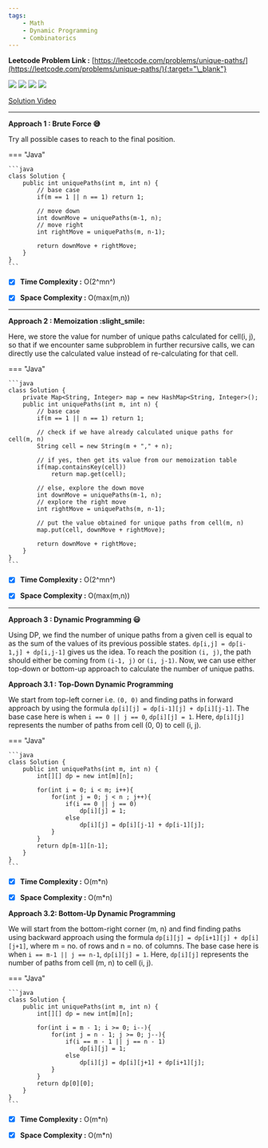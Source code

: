 ```yaml
---
tags:
    - Math
    - Dynamic Programming
    - Combinatorics
---
```


**Leetcode Problem Link :** [https://leetcode.com/problems/unique-paths/](https://leetcode.com/problems/unique-paths/){:target="\_blank"}

<img src="https://img.shields.io/badge/-Medium-3CB43C.svg" />
<img src="https://img.shields.io/badge/-Math-0069ff.svg" />
<img src="https://img.shields.io/badge/-Dynamic Programming-0069ff.svg" />
<img src="https://img.shields.io/badge/-Combinatorics-0069ff.svg" />

[Solution Video]()

<hr>

**Approach 1 : Brute Force :sweat_smile:**

Try all possible cases to reach to the final position.

=== "Java"

    ```java
    class Solution {
        public int uniquePaths(int m, int n) {
            // base case
            if(m == 1 || n == 1) return 1;

            // move down
            int downMove = uniquePaths(m-1, n);
            // move right
            int rightMove = uniquePaths(m, n-1);

            return downMove + rightMove;
        }
    }
    ```

-   [x] **Time Complexity :** O(2^mn^)

-   [x] **Space Complexity :** O(max(m,n))

<hr>

**Approach 2 : Memoization :slight_smile:**

Here, we store the value for number of unique paths calculated for cell(i, j), so that if we encounter same subproblem in further recursive calls, we can directly use the calculated value instead of re-calculating for that cell.

=== "Java"

    ```java
    class Solution {
        private Map<String, Integer> map = new HashMap<String, Integer>();
        public int uniquePaths(int m, int n) {
            // base case
            if(m == 1 || n == 1) return 1;

            // check if we have already calculated unique paths for cell(m, n)
            String cell = new String(m + "," + n);

            // if yes, then get its value from our memoization table
            if(map.containsKey(cell))
                return map.get(cell);

            // else, explore the down move
            int downMove = uniquePaths(m-1, n);
            // explore the right move
            int rightMove = uniquePaths(m, n-1);

            // put the value obtained for unique paths from cell(m, n)
            map.put(cell, downMove + rightMove);

            return downMove + rightMove;
        }
    }
    ```

-   [x] **Time Complexity :** O(2^mn^)

-   [x] **Space Complexity :** O(max(m,n))

<hr>

**Approach 3 : Dynamic Programming :smiley:**

Using DP, we find the number of unique paths from a given cell is equal to as the sum of the values of its previous possible states.
`dp[i,j] = dp[i-1,j] + dp[i,j-1]` gives us the idea. To reach the position `(i, j)`, the path should either be coming from `(i-1, j)` or `(i, j-1)`. Now, we can use either top-down or bottom-up approach to calculate the number of unique paths.

**Approach 3.1 : Top-Down Dynamic Programming**

We start from top-left corner i.e. `(0, 0)` and finding paths in forward approach by using the formula `dp[i][j] = dp[i-1][j] + dp[i][j-1]`. The base case here is when `i == 0 || j == 0`, `dp[i][j] = 1`. Here, `dp[i][j]` represents the number of paths from cell (0, 0) to cell (i, j).

=== "Java"

    ```java
    class Solution {
        public int uniquePaths(int m, int n) {
            int[][] dp = new int[m][n];

            for(int i = 0; i < m; i++){
                for(int j = 0; j < n ; j++){
                    if(i == 0 || j == 0)
                        dp[i][j] = 1;
                    else
                        dp[i][j] = dp[i][j-1] + dp[i-1][j];
                }
            }
            return dp[m-1][n-1];
        }
    }
    ```

-   [x] **Time Complexity :** O(m\*n)

-   [x] **Space Complexity :** O(m\*n)

**Approach 3.2: Bottom-Up Dynamic Programming**

We will start from the bottom-right corner (m, n) and find finding paths using backward approach using the formula `dp[i][j] = dp[i+1][j] + dp[i][j+1]`, where m = no. of rows and n = no. of columns. The base case here is when `i == m-1 || j == n-1`, `dp[i][j] = 1`. Here, `dp[i][j]` represents the number of paths from cell (m, n) to cell (i, j).

=== "Java"

    ```java
    class Solution {
        public int uniquePaths(int m, int n) {
            int[][] dp = new int[m][n];

            for(int i = m - 1; i >= 0; i--){
                for(int j = n - 1; j >= 0; j--){
                    if(i == m - 1 || j == n - 1)
                        dp[i][j] = 1;
                    else
                        dp[i][j] = dp[i][j+1] + dp[i+1][j];
                }
            }
            return dp[0][0];
        }
    }
    ```

-   [x] **Time Complexity :** O(m\*n)

-   [x] **Space Complexity :** O(m\*n)

